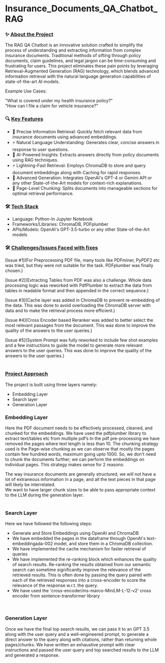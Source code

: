# Insurance_Documents_QA_Chatbot_RAG

### ✨ <u>About the Project</u><br>
The RAG QA Chatbot is an innovative solution crafted to simplify the process of understanding and extracting information from complex insurance documents. Traditional methods of sifting through policy documents, claim guidelines, and legal jargon can be time-consuming and frustrating for users. This project eliminates these pain points by leveraging Retrieval-Augmented Generation (RAG) technology, which blends advanced information retrieval with the natural language generation capabilities of state-of-the-art AI models. <br>

Example Use Cases:<br>

"What is covered under my health insurance policy?"<br>
"How can I file a claim for vehicle insurance?"<br>



### 🔍 <u>Key Features</u><br>
- 🌟 Precise Information Retrieval: Quickly fetch relevant data from insurance documents using advanced embeddings.<br>
- ⚡ Natural Language Understanding: Generates clear, concise answers in response to user questions.<br>
- 🌟 AI-Powered Insights: Extracts answers directly from policy documents using RAG techniques.<br>
- ⚡ Lightning-Fast Retrieval: Employs ChromaDB to store and query document embeddings along with Caching for rapid responses.<br>
- 🤖 Advanced Generation: Integrates OpenAI's GPT-4 or Gemini API or any other State-of-the-Art models for context-rich explanations.<br>
- 📄 Page-Level Chunking: Splits documents into manageable sections for optimal retrieval performance.<br>




### 🛠️ <u>Tech Stack</u><br>
- Language: Python-In Jupyter Notebook<br>
- Frameworks/Libraries: ChromaDB, PDFplumber<br>
- APIs/Models: OpenAI's GPT-3.5-turbo or any other State-of-the-Art models<br>





### 🛠️ <u>Challenges/Issues Faced with fixes</u> <br>
[Issue #1](For Preprocessing PDF file, many tools like PDFminer, PyPDF2 etc was tried, but they were not suitable for the task. PDFplumber was finally chosen.)<br>

[Issue #2](Extracting Tables from PDF was also a challenge. Whole data processing logic was reworked with PdfPlumber to extract the data from tables in readable format and then appended in the correct sequence.)<br>

[Issue #3](Cache layer was added in ChromaDB to prevent re-embedding of the data. This was done to avoid overloading the ChromaDB server with data and to make the retrieval process more efficient.)<br>

[Issue #4](Cross Encoder based Reranker was added to better select the most relevant passages from the document. This was done to improve the quality of the answers to the user queries.)<br>

[Issue #5](System Prompt was fully reworked to include few shot examples and a few instructions to guide the model to generate more relevant answers to the user queries. This was done to improve the quality of the answers to the user queries.)
<br>
<br>

### <u>Project Approach</u><br>
The project is built using three layers namely:<br>

- Embedding Layer<br>
- Search layer<br>
- Generation Layer<br>

  
### Embedding Layer<br>
Here the PDF document needs to be effectively processed, cleaned, and chunked for the embeddings. We have used the pdfplumber library to extract text/tables etc from multiple pdf’s In the pdf pre-processing we have removed the pages where text length is less than 10. The chunking strategy used is the Page-wise chunking as we can observe that mostly the pages contain few hundred words, maximum going upto 1000. So, we don't need to chunk the documents further; we can perform the embeddings on individual pages. This strategy makes sense for 2 reasons:<br>

The way insurance documents are generally structured, we will not have a lot of extraneous information in a page, and all the text pieces in that page will likely be interrelated.<br>
We want to have larger chunk sizes to be able to pass appropriate context to the LLM during the generation layer.<br>
<br>

### Search Layer<br>
Here we have followed the following steps:<br>

- Generate and Store Embeddings using OpenAI and ChromaDB<br>
- We have embedded the pages in the dataframe through OpenAI's text-embeddingada-002 model, and store them in a ChromaDB collection.<br>
- We have implemented the cache mechanism for faster retrieval of queries<br>
- We have implemented the re-ranking block which enhances the quality of search results. Re-ranking the results obtained from our semantic search can sometime significantly improve the relevance of the retrieved results. This is often done by passing the query paired with each of the retrieved responses into a cross-encoder to score the relevance of the response w.r.t. the query.<br>
- We have used the 'cross-encoder/ms-marco-MiniLM-L-12-v2' cross encoder from sentence-transformer library<br>
<br>

### Generation Layer<br>

Once we have the final top search results, we can pass it to an GPT 3.5 along with the user query and a well-engineered prompt, to generate a direct answer to the query along with citations, rather than returning whole pages/chunks.
We have written an exhaustive prompt with clear instructions and passed the user query and top searched results to the LLM and generated a response.

